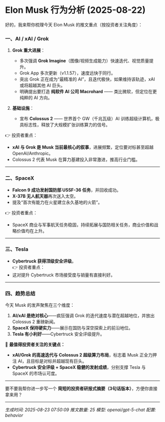 # Elon Musk 行为分析 (2025-08-22)

好的，我来帮你梳理今天 Elon Musk 的推文重点（按投资者关注角度）：  

### 一、AI / xAI / Grok  
1. **Grok 重大进展**：  
   - 多次强调 **Grok Imagine**（图像/视频生成能力）快速迭代、视觉质量提升。  
   - Grok App 多次更新（v1.1.57），速度远快于同行。  
   - 突出 Grok 正在成为“最精准的 AI”，且迭代极快，如果维持该轨迹，xAI 或将超越其他 AI 巨头。  
   - 明确提出要打造 **纯软件 AI 公司 Macrohard** —— 类比微软，但定位在更纯粹的 AI 方向。  

2. **基础设施**：  
   - 宣布 **Colossus 2** —— 世界首个 GW（千兆瓦级）AI 训练超级计算机，极具标志性，释放了大规模扩张训练算力的信号。  

👉 投资者重点：  
- **xAI 与 Grok 是 Musk 当前最核心的叙事**，进展频繁，定位要对标甚至超越 OpenAI/Anthropic。  
- Colossus 2 代表 Musk 在算力基建投入非常激进，推高行业门槛。  

---

### 二、SpaceX  
- **Falcon 9 成功发射国防部 USSF-36 任务**，并回收成功。  
- **X-37B 无人航天器**再次送入太空。  
- 提及“首次有能力在火星建立永久基地的火箭”。  

👉 投资者重点：  
- SpaceX 商业与军事航天任务稳固，持续拓展与国防相关任务，商业价值和战略价值均在上升。  

---

### 三、Tesla  
- **Cybertruck 获得顶级安全评级**。  
👉 投资者重点：  
- 这对提升 Cybertruck 市场接受度与销量有直接利好。  

---

### 四、趋势总结
今天 Musk 的发声聚焦在三个维度：  
1. **AI/xAI 是绝对核心**——疯狂强调 Grok 的迭代速度与潜在超越地位，并放出 Colossus 2 重磅新闻。  
2. **SpaceX 保持硬实力**——展示在国防与深空探索上的前沿地位。  
3. **Tesla 有小利好**——Cybertruck 安全评级提升。  

📌 **最值得投资者关注的关键点：**  
- **xAI/Grok 的高速迭代与 Colossus 2 超级算力布局**，标志着 Musk 正全力押注 AI，且目标是对标并超越现有巨头。  
- **Cybertruck 安全评级 + SpaceX 稳健的发射成绩**，分别支撑 Tesla 与 SpaceX 的市场认可度。  

---

要不要我帮你进一步写一个 **简短的投资者研报式摘要（3句话版本）**，方便你直接拿来用？

---
*生成时间: 2025-08-23 07:50:09*
*推文数量: 25*
*模型: openai/gpt-5-chat*
*配置: behavior*
